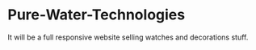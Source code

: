 # Pure-Water-Technologies
It will be a full responsive website selling watches and decorations stuff.
